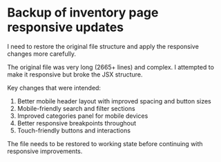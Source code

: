 # Backup of inventory page responsive updates

I need to restore the original file structure and apply the responsive changes more carefully.

The original file was very long (2665+ lines) and complex. I attempted to make it responsive but broke the JSX structure.

Key changes that were intended:

1. Better mobile header layout with improved spacing and button sizes
2. Mobile-friendly search and filter sections
3. Improved categories panel for mobile devices
4. Better responsive breakpoints throughout
5. Touch-friendly buttons and interactions

The file needs to be restored to working state before continuing with responsive improvements.
